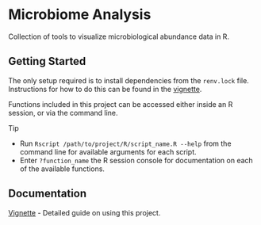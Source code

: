 # Microbiome Analysis

Collection of tools to visualize microbiological abundance data in R.

## Getting Started

The only setup required is to install dependencies from the `renv.lock` file. Instructions for how to do this can be found in the [vignette](vignettes/vignette.md).

Functions included in this project can be accessed either inside an R session, or via the command line.

> [!TIP]
> - Run `Rscript /path/to/project/R/script_name.R --help` from the command line for available arguments for each script.
> - Enter `?function_name` the R session console for documentation on each of the available functions.

## Documentation

[Vignette](vignettes/introduction.md) - Detailed guide on using this project.